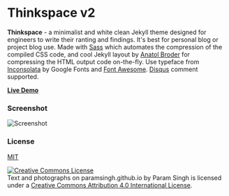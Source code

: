 # Thinkspace v2

**Thinkspace** - a minimalist and white clean Jekyll theme designed for engineers to write their ranting and findings. It's best for personal blog or project blog use. Made with [Sass](https://github.com/sass/sass) which automates the compression of the compiled CSS code, and cool Jekyll layout by [Anatol Broder](http://jch.penibelst.de/) for compressing the HTML output code on-the-fly. Use typeface from [Inconsolata](https://fonts.google.com/specimen/Inconsolata) by Google Fonts and [Font Awesome](http://fontawesome.io/). [Disqus](https://disqus.com/) comment supported.

[**Live Demo**](http://heiswayi.github.io/thinkspace/)

### Screenshot

![Screenshot](http://i.imgur.com/TgaRfrU.png)

### License

[MIT](LICENSE.md)


<a rel="license" href="http://creativecommons.org/licenses/by/4.0/"><img alt="Creative Commons License" style="border-width:0" src="https://i.creativecommons.org/l/by/4.0/80x15.png" /></a><br /><span xmlns:dct="http://purl.org/dc/terms/" property="dct:title">Text and photographs on paramsingh.github.io</span> by <span xmlns:cc="http://creativecommons.org/ns#" property="cc:attributionName">Param Singh</span> is licensed under a <a rel="license" href="http://creativecommons.org/licenses/by/4.0/">Creative Commons Attribution 4.0 International License</a>.
